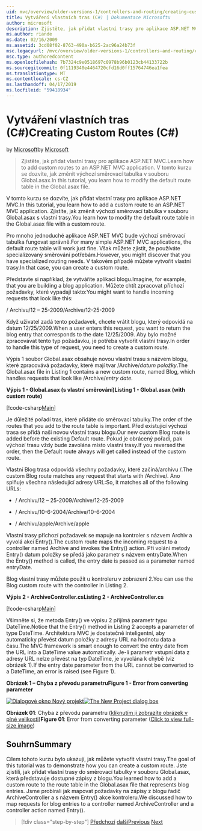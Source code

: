 ```yaml
---
uid: mvc/overview/older-versions-1/controllers-and-routing/creating-custom-routes-cs
title: Vytváření vlastních tras (C#) | Dokumentace Microsoftu
author: microsoft
description: Zjistěte, jak přidat vlastní trasy pro aplikace ASP.NET MVC. V tomto kurzu se dozvíte, jak změnit výchozí směrovací tabulka v souboru Global.asax.
ms.author: riande
ms.date: 02/16/2009
ms.assetid: 3cd08f02-8763-490a-b625-2ac96a24b73f
msc.legacyurl: /mvc/overview/older-versions-1/controllers-and-routing/creating-custom-routes-cs
msc.type: authoredcontent
ms.openlocfilehash: 7b7324c9e0518697c0978b96b0123cb44133722b
ms.sourcegitcommit: 0f1119340e4464720cfd16d0ff15764746ea1fea
ms.translationtype: MT
ms.contentlocale: cs-CZ
ms.lasthandoff: 04/17/2019
ms.locfileid: "59418934"
---
```

# <a name="creating-custom-routes-c"></a><span data-ttu-id="1cd57-104">Vytváření vlastních tras (C#)</span><span class="sxs-lookup"><span data-stu-id="1cd57-104">Creating Custom Routes (C#)</span></span>

<span data-ttu-id="1cd57-105">by [Microsoft](https://github.com/microsoft)</span><span class="sxs-lookup"><span data-stu-id="1cd57-105">by [Microsoft](https://github.com/microsoft)</span></span>

> <span data-ttu-id="1cd57-106">Zjistěte, jak přidat vlastní trasy pro aplikace ASP.NET MVC.</span><span class="sxs-lookup"><span data-stu-id="1cd57-106">Learn how to add custom routes to an ASP.NET MVC application.</span></span> <span data-ttu-id="1cd57-107">V tomto kurzu se dozvíte, jak změnit výchozí směrovací tabulka v souboru Global.asax.</span><span class="sxs-lookup"><span data-stu-id="1cd57-107">In this tutorial, you learn how to modify the default route table in the Global.asax file.</span></span>


<span data-ttu-id="1cd57-108">V tomto kurzu se dozvíte, jak přidat vlastní trasy pro aplikace ASP.NET MVC.</span><span class="sxs-lookup"><span data-stu-id="1cd57-108">In this tutorial, you learn how to add a custom route to an ASP.NET MVC application.</span></span> <span data-ttu-id="1cd57-109">Zjistíte, jak změnit výchozí směrovací tabulka v souboru Global.asax s vlastní trasy.</span><span class="sxs-lookup"><span data-stu-id="1cd57-109">You learn how to modify the default route table in the Global.asax file with a custom route.</span></span>

<span data-ttu-id="1cd57-110">Pro mnoho jednoduché aplikace ASP.NET MVC bude výchozí směrovací tabulka fungovat správně.</span><span class="sxs-lookup"><span data-stu-id="1cd57-110">For many simple ASP.NET MVC applications, the default route table will work just fine.</span></span> <span data-ttu-id="1cd57-111">Však můžete zjistit, že používáte specializovaný směrování potřebám.</span><span class="sxs-lookup"><span data-stu-id="1cd57-111">However, you might discover that you have specialized routing needs.</span></span> <span data-ttu-id="1cd57-112">V takovém případě můžete vytvořit vlastní trasy.</span><span class="sxs-lookup"><span data-stu-id="1cd57-112">In that case, you can create a custom route.</span></span>

<span data-ttu-id="1cd57-113">Představte si například, že vytváříte aplikaci blogu.</span><span class="sxs-lookup"><span data-stu-id="1cd57-113">Imagine, for example, that you are building a blog application.</span></span> <span data-ttu-id="1cd57-114">Můžete chtít zpracovat příchozí požadavky, které vypadají takto:</span><span class="sxs-lookup"><span data-stu-id="1cd57-114">You might want to handle incoming requests that look like this:</span></span>

<span data-ttu-id="1cd57-115">/ Archivu/12 – 25-2009</span><span class="sxs-lookup"><span data-stu-id="1cd57-115">/Archive/12-25-2009</span></span>

<span data-ttu-id="1cd57-116">Když uživatel zadá tento požadavek, chcete vrátit blogu, který odpovídá na datum 12/25/2009.</span><span class="sxs-lookup"><span data-stu-id="1cd57-116">When a user enters this request, you want to return the blog entry that corresponds to the date 12/25/2009.</span></span> <span data-ttu-id="1cd57-117">Aby bylo možné zpracovávat tento typ požadavku, je potřeba vytvořit vlastní trasy.</span><span class="sxs-lookup"><span data-stu-id="1cd57-117">In order to handle this type of request, you need to create a custom route.</span></span>

<span data-ttu-id="1cd57-118">Výpis 1 soubor Global.asax obsahuje novou vlastní trasu s názvem blogu, které zpracovává požadavky, které mají tvar /Archive/*datum položky*.</span><span class="sxs-lookup"><span data-stu-id="1cd57-118">The Global.asax file in Listing 1 contains a new custom route, named Blog, which handles requests that look like /Archive/*entry date*.</span></span>

<span data-ttu-id="1cd57-119">**Výpis 1 - Global.asax (s vlastní směrování)**</span><span class="sxs-lookup"><span data-stu-id="1cd57-119">**Listing 1 - Global.asax (with custom route)**</span></span>

[!code-csharp[Main](creating-custom-routes-cs/samples/sample1.cs)]

<span data-ttu-id="1cd57-120">Je důležité pořadí tras, které přidáte do směrovací tabulky.</span><span class="sxs-lookup"><span data-stu-id="1cd57-120">The order of the routes that you add to the route table is important.</span></span> <span data-ttu-id="1cd57-121">Před existující výchozí trasa se přidá naši novou vlastní trasu blogu.</span><span class="sxs-lookup"><span data-stu-id="1cd57-121">Our new custom Blog route is added before the existing Default route.</span></span> <span data-ttu-id="1cd57-122">Pokud je obrácený pořadí, pak výchozí trasu vždy bude zavolána místo vlastní trasy.</span><span class="sxs-lookup"><span data-stu-id="1cd57-122">If you reversed the order, then the Default route always will get called instead of the custom route.</span></span>

<span data-ttu-id="1cd57-123">Vlastní Blog trasa odpovídá všechny požadavky, které začíná/archivu /.</span><span class="sxs-lookup"><span data-stu-id="1cd57-123">The custom Blog route matches any request that starts with /Archive/.</span></span> <span data-ttu-id="1cd57-124">Ano splňuje všechna následující adresy URL:</span><span class="sxs-lookup"><span data-stu-id="1cd57-124">So, it matches all of the following URLs:</span></span>

- <span data-ttu-id="1cd57-125">/ Archivu/12 – 25-2009</span><span class="sxs-lookup"><span data-stu-id="1cd57-125">/Archive/12-25-2009</span></span>

- <span data-ttu-id="1cd57-126">/ Archivu/10-6-2004</span><span class="sxs-lookup"><span data-stu-id="1cd57-126">/Archive/10-6-2004</span></span>

- <span data-ttu-id="1cd57-127">/ Archivu/apple</span><span class="sxs-lookup"><span data-stu-id="1cd57-127">/Archive/apple</span></span>

<span data-ttu-id="1cd57-128">Vlastní trasy příchozí požadavek se mapuje na kontroler s názvem Archiv a vyvolá akci Entry().</span><span class="sxs-lookup"><span data-stu-id="1cd57-128">The custom route maps the incoming request to a controller named Archive and invokes the Entry() action.</span></span> <span data-ttu-id="1cd57-129">Při volání metody Entry() datum položky se předá jako parametr s názvem entryDate.</span><span class="sxs-lookup"><span data-stu-id="1cd57-129">When the Entry() method is called, the entry date is passed as a parameter named entryDate.</span></span>

<span data-ttu-id="1cd57-130">Blog vlastní trasy můžete použít u kontroleru v zobrazení 2.</span><span class="sxs-lookup"><span data-stu-id="1cd57-130">You can use the Blog custom route with the controller in Listing 2.</span></span>

<span data-ttu-id="1cd57-131">**Výpis 2 - ArchiveController.cs**</span><span class="sxs-lookup"><span data-stu-id="1cd57-131">**Listing 2 - ArchiveController.cs**</span></span>

[!code-csharp[Main](creating-custom-routes-cs/samples/sample2.cs)]

<span data-ttu-id="1cd57-132">Všimněte si, že metoda Entry() ve výpisu 2 přijímá parametr typu DateTime.</span><span class="sxs-lookup"><span data-stu-id="1cd57-132">Notice that the Entry() method in Listing 2 accepts a parameter of type DateTime.</span></span> <span data-ttu-id="1cd57-133">Architektura MVC je dostatečně inteligentní, aby automaticky převést datum položky z adresy URL na hodnotu data a času.</span><span class="sxs-lookup"><span data-stu-id="1cd57-133">The MVC framework is smart enough to convert the entry date from the URL into a DateTime value automatically.</span></span> <span data-ttu-id="1cd57-134">Je-li parametr vstupní data z adresy URL nelze převést na typ DateTime, je vyvolána k chybě (viz obrázek 1).</span><span class="sxs-lookup"><span data-stu-id="1cd57-134">If the entry date parameter from the URL cannot be converted to a DateTime, an error is raised (see Figure 1).</span></span>

<span data-ttu-id="1cd57-135">**Obrázek 1 – Chyba z převodu parametru**</span><span class="sxs-lookup"><span data-stu-id="1cd57-135">**Figure 1 - Error from converting parameter**</span></span>


<span data-ttu-id="1cd57-136">[![Dialogové okno Nový projekt](creating-custom-routes-cs/_static/image1.jpg)](creating-custom-routes-cs/_static/image1.png)</span><span class="sxs-lookup"><span data-stu-id="1cd57-136">[![The New Project dialog box](creating-custom-routes-cs/_static/image1.jpg)](creating-custom-routes-cs/_static/image1.png)</span></span>

<span data-ttu-id="1cd57-137">**Obrázek 01**: Chyba z převodu parametru ([kliknutím ji zobrazíte obrázek v plné velikosti](creating-custom-routes-cs/_static/image2.png))</span><span class="sxs-lookup"><span data-stu-id="1cd57-137">**Figure 01**: Error from converting parameter ([Click to view full-size image](creating-custom-routes-cs/_static/image2.png))</span></span>


## <a name="summary"></a><span data-ttu-id="1cd57-138">Souhrn</span><span class="sxs-lookup"><span data-stu-id="1cd57-138">Summary</span></span>

<span data-ttu-id="1cd57-139">Cílem tohoto kurzu bylo ukazují, jak můžete vytvořit vlastní trasy.</span><span class="sxs-lookup"><span data-stu-id="1cd57-139">The goal of this tutorial was to demonstrate how you can create a custom route.</span></span> <span data-ttu-id="1cd57-140">Jste zjistili, jak přidat vlastní trasy do směrovací tabulky v souboru Global.asax, která představuje dostupné zápisy z blogu.</span><span class="sxs-lookup"><span data-stu-id="1cd57-140">You learned how to add a custom route to the route table in the Global.asax file that represents blog entries.</span></span> <span data-ttu-id="1cd57-141">Jsme probírali jak mapovat požadavky na zápisy z blogu řadič ArchiveController a s názvem Entry() akce kontroleru.</span><span class="sxs-lookup"><span data-stu-id="1cd57-141">We discussed how to map requests for blog entries to a controller named ArchiveController and a controller action named Entry().</span></span>

> [!div class="step-by-step"]
> <span data-ttu-id="1cd57-142">[Předchozí](aspnet-mvc-controllers-overview-cs.md)
> [další](creating-a-route-constraint-cs.md)</span><span class="sxs-lookup"><span data-stu-id="1cd57-142">[Previous](aspnet-mvc-controllers-overview-cs.md)
[Next](creating-a-route-constraint-cs.md)</span></span>
